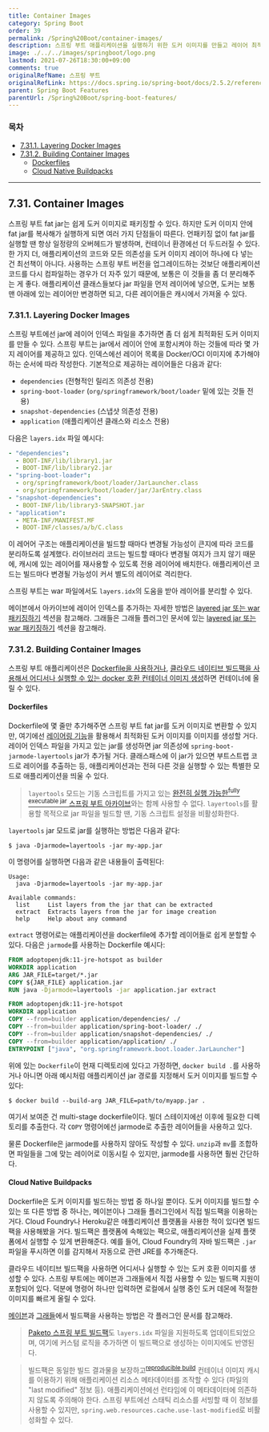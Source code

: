 ```yaml
---
title: Container Images
category: Spring Boot
order: 39
permalink: /Spring%20Boot/container-images/
description: 스프링 부트 애플리케이션을 실행하기 위한 도커 이미지를 만들고 레이어 최적화 달성하기
image: ./../../images/springboot/logo.png
lastmod: 2021-07-26T18:30:00+09:00
comments: true
originalRefName: 스프링 부트
originalRefLink: https://docs.spring.io/spring-boot/docs/2.5.2/reference/htmlsingle/#features.container-images
parent: Spring Boot Features
parentUrl: /Spring%20Boot/spring-boot-features/
---
```


### 목차

- [7.31.1. Layering Docker Images](#7311-layering-docker-images)
- [7.31.2. Building Container Images](#7312-building-container-images)
  + [Dockerfiles](#dockerfiles)
  + [Cloud Native Buildpacks](#cloud-native-buildpacks)

---

## 7.31. Container Images

스프링 부트 fat jar는 쉽게 도커 이미지로 패키징할 수 있다. 하지만 도커 이미지 안에 fat jar를 복사해가 실행하게 되면 여러 가지 단점들이 따른다. 언패키징 없이 fat jar를 실행할 땐 항상 일정량의 오버헤드가 발생하며, 컨테이너 환경에선 더 두드러질 수 있다. 한 가지 더, 애플리케이션의 코드와 모든 의존성을 도커 이미지 레이어 하나에 다 넣는 건 최선책이 아니다. 사용하는 스프링 부트 버전을 업그레이드하는 것보단 애플리케이션 코드를 다시 컴파일하는 경우가 더 자주 있기 때문에, 보통은 이 것들을 좀 더 분리해주는 게 좋다. 애플리케이션 클래스들보다 jar 파일을 먼저 레이어에 넣으면, 도커는 보통 맨 아래에 있는 레이어만 변경하면 되고, 다른 레이어들은 캐시에서 가져올 수 있다.

### 7.31.1. Layering Docker Images

스프링 부트에선 jar에 레이어 인덱스 파일을 추가하면 좀 더 쉽게 최적화된 도커 이미지를 만들 수 있다. 스프링 부트는 jar에서 레이어 안에 포함시켜야 하는 것들에 따라 몇 가지 레이어를 제공하고 있다. 인덱스에선 레이어 목록을 Docker/OCI 이미지에 추가해야 하는 순서에 따라 작성한다. 기본적으로 제공하는 레이어들은 다음과 같다:

- `dependencies` (전형적인 릴리즈 의존성 전용)
- `spring-boot-loader` (`org/springframework/boot/loader` 밑에 있는 것들 전용)
- `snapshot-dependencies` (스냅샷 의존성 전용)
- `application` (애플리케이션 클래스와 리소스 전용)

다음은 `layers.idx` 파일 예시다:

```yaml
- "dependencies":
  - BOOT-INF/lib/library1.jar
  - BOOT-INF/lib/library2.jar
- "spring-boot-loader":
  - org/springframework/boot/loader/JarLauncher.class
  - org/springframework/boot/loader/jar/JarEntry.class
- "snapshot-dependencies":
  - BOOT-INF/lib/library3-SNAPSHOT.jar
- "application":
  - META-INF/MANIFEST.MF
  - BOOT-INF/classes/a/b/C.class
```

이 레어어 구조는 애플리케이션을 빌드할 때마다 변경될 가능성이 큰지에 따라 코드를 분리하도록 설계했다. 라이브러리 코드는 빌드할 때마다 변경될 여지가 크지 않기 때문에, 캐시에 있는 레이어를 재사용할 수 있도록 전용 레이어에 배치한다. 애플리케이션 코드는 빌드마다 변경될 가능성이 커서 별도의 레이어로 격리한다.

스프링 부트는 war 파일에서도  `layers.idx`의 도움을 받아 레이어를 분리할 수 있다.

메이븐에서 아카이브에 레이어 인덱스를 추가하는 자세한 방법은 [layered jar 또는 war 패키징하기](https://docs.spring.io/spring-boot/docs/2.5.2/maven-plugin/reference/htmlsingle/#repackage-layers) 섹션을 참고해라. 그래들은 그래들 플러그인 문서에 있는 [layered jar 또는 war 패키징하기](https://docs.spring.io/spring-boot/docs/2.5.2/gradle-plugin/reference/htmlsingle/#packaging-layered-archives) 섹션을 참고해라.

### 7.31.2. Building Container Images

스프링 부트 애플리케이션은 [Dockerfile을 사용하거나](#dockerfiles), [클라우드 네이티브 빌드팩을 사용해서 어디서나 실행할 수 있는 docker 호환 컨테이너 이미지 생성](#cloud-native-buildpacks)하면 컨테이너에 올릴 수 있다.

#### Dockerfiles

Dockerfile에 몇 줄만 추가해주면 스프링 부트 fat jar를 도커 이미지로 변환할 수 있지만, 여기에선 [레이어링 기능](#7311-layering-docker-images)을 활용해서 최적화된 도커 이미지를 이미지를 생성할 거다. 레이어 인덱스 파일을 가지고 있는 jar를 생성하면 jar 의존성에 `spring-boot-jarmode-layertools` jar가 추가될 거다. 클래스패스에 이 jar가 있으면 부트스트랩 코드로 레이어를 추출하는 등, 애플리케이션과는 전혀 다른 것을 실행할 수 있는 특별한 모드로 애플리케이션을 띄울 수 있다.

> `layertools` 모드는 기동 스크립트를 가지고 있는 [완전히 실행 가능한<sup>fully executable jar</sup> 스프링 부트 아카이브](../deploying-spring-boot-applications#93-installing-spring-boot-applications)와는 함께 사용할 수 없다. `layertools`를 활용할 목적으로 jar 파일을 빌드할 땐, 기동 스크립트 설정을 비활성화한다.

`layertools` jar 모드로 jar를 실행하는 방법은 다음과 같다:

```shell
$ java -Djarmode=layertools -jar my-app.jar
```

이 명령어를 실행하면 다음과 같은 내용들이 출력된다:

```
Usage:
  java -Djarmode=layertools -jar my-app.jar

Available commands:
  list     List layers from the jar that can be extracted
  extract  Extracts layers from the jar for image creation
  help     Help about any command
```

`extract` 명령어로는 애플리케이션을 dockerfile에 추가할 레이어들로 쉽게 분할할 수 있다. 다음은 `jarmode`를 사용하는 Dockerfile 예시다:

```dockerfile
FROM adoptopenjdk:11-jre-hotspot as builder
WORKDIR application
ARG JAR_FILE=target/*.jar
COPY ${JAR_FILE} application.jar
RUN java -Djarmode=layertools -jar application.jar extract

FROM adoptopenjdk:11-jre-hotspot
WORKDIR application
COPY --from=builder application/dependencies/ ./
COPY --from=builder application/spring-boot-loader/ ./
COPY --from=builder application/snapshot-dependencies/ ./
COPY --from=builder application/application/ ./
ENTRYPOINT ["java", "org.springframework.boot.loader.JarLauncher"]
```

위에 있는 `Dockerfile`이 현재 디렉토리에 있다고 가정하면, `docker build .`를 사용하거나 아니면 아래 예시처럼 애플리케이션 jar 경로를 지정해서 도커 이미지를 빌드할 수 있다:

```shell
$ docker build --build-arg JAR_FILE=path/to/myapp.jar .
```

여기서 보여준 건 multi-stage dockerfile이다. 빌더 스테이지에선 이후에 필요한 디렉토리를 추출한다. 각 `COPY` 명령어에선 jarmode로 추출한 레이어들을 사용하고 있다.

물론 Dockerfile은 jarmode를 사용하지 않아도 작성할 수 있다. `unzip`과 `mv`를 조합하면 파일들을 그에 맞는 레이어로 이동시킬 수 있지만, jarmode를 사용하면 훨씬 간단하다.

#### Cloud Native Buildpacks

Dockerfile은 도커 이미지를 빌드하는 방법 중 하나일 뿐이다. 도커 이미지를 빌드할 수 있는 또 다른 방법 중 하나는, 메이븐이나 그래들 플러그인에서 직접 빌드팩을 이용하는거다. Cloud Foundry나 Heroku같은 애플리케이션 플랫폼을 사용한 적이 있다면 빌드팩을 사용해봤을 거다. 빌드팩은 플랫폼에 속해있는 팩으로, 애플리케이션을 실제 플랫폼에서 실행할 수 있게 변환해준다. 예를 들어, Cloud Foundry의 자바 빌드팩은 `.jar` 파일을 푸시하면 이를 감지해서 자동으로 관련 JRE를 추가해준다.

클라우드 네이티브 빌드팩을 사용하면 어디서나 실행할 수 있는 도커 호환 이미지를 생성할 수 있다. 스프링 부트에는 메이븐과 그래들에서 직접 사용할 수 있는 빌드팩 지원이 포함되어 있다. 덕분에 명령어 하나만 입력하면 로컬에서 실행 중인 도커 데몬에 적절한 이미지를 빠르게 올릴 수 있다.

[메이븐](https://docs.spring.io/spring-boot/docs/2.5.2/maven-plugin/reference/htmlsingle/#build-image)과 [그래들](https://docs.spring.io/spring-boot/docs/2.5.2/gradle-plugin/reference/htmlsingle/#build-image)에서 빌드팩을 사용하는 방법은 각 플러그인 문서를 참고해라.

> [Paketo 스프링 부트 빌드팩](https://github.com/paketo-buildpacks/spring-boot)도 `layers.idx` 파일을 지원하도록 업데이트되었으며, 여기에 커스텀 로직을 추가하면 이 빌드팩으로 생성하는 이미지에도 반영된다.

> 빌드팩은 동일한 빌드 결과물을 보장하고<sup>[reproducible build](https://en.wikipedia.org/wiki/Reproducible_builds)</sup> 컨테이너 이미지 캐시를 이용하기 위해 애플리케이션 리소스 메타데이터를 조작할 수 있다 (파일의 "last modified" 정보 등). 애플리케이션에선 런타임에 이 메타데이터에 의존하지 않도록 주의해야 한다. 스프링 부트에선 스태틱 리소스를 서빙할 때 이 정보를 사용할 수 있지만, `spring.web.resources.cache.use-last-modified`로 비활성화할 수 있다.
